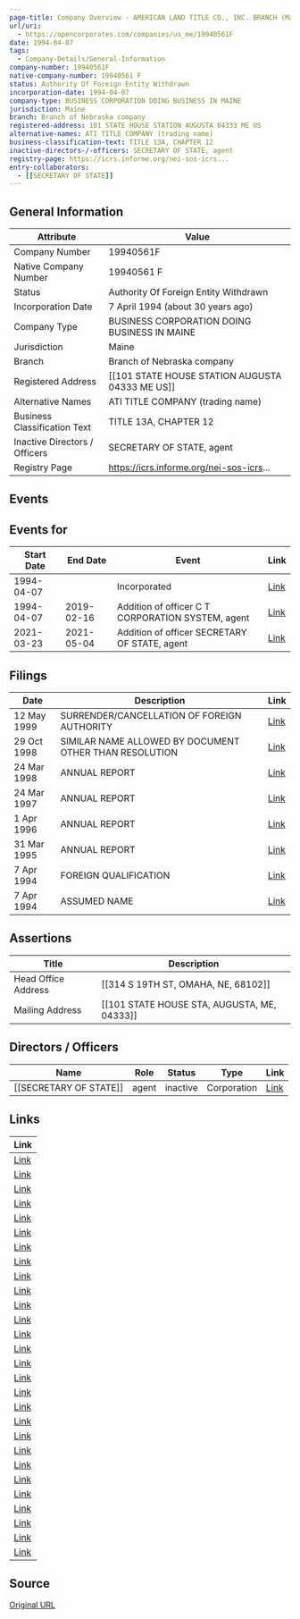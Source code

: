 ```yaml
---
page-title: Company Overview - AMERICAN LAND TITLE CO., INC. BRANCH (Maine - 19940561F)
url/uri:
  - https://opencorporates.com/companies/us_me/19940561F
date: 1994-04-07
tags:
  - Company-Details/General-Information
company-number: 19940561F
native-company-number: 19940561 F
status: Authority Of Foreign Entity Withdrawn
incorporation-date: 1994-04-07
company-type: BUSINESS CORPORATION DOING BUSINESS IN MAINE
jurisdiction: Maine
branch: Branch of Nebraska company
registered-address: 101 STATE HOUSE STATION AUGUSTA 04333 ME US
alternative-names: ATI TITLE COMPANY (trading name)
business-classification-text: TITLE 13A, CHAPTER 12
inactive-directors-/-officers: SECRETARY OF STATE, agent
registry-page: https://icrs.informe.org/nei-sos-icrs...
entry-collaborators:
  - [[SECRETARY OF STATE]]
---
```


## General Information
| Attribute | Value |
|-----------|-------|
| Company Number | 19940561F |
| Native Company Number | 19940561 F |
| Status | Authority Of Foreign Entity Withdrawn |
| Incorporation Date | 7 April 1994 (about 30 years ago) |
| Company Type | BUSINESS CORPORATION DOING BUSINESS IN MAINE |
| Jurisdiction | Maine |
| Branch | Branch of Nebraska company |
| Registered Address | [[101 STATE HOUSE STATION AUGUSTA 04333 ME US]] |
| Alternative Names | ATI TITLE COMPANY (trading name) |
| Business Classification Text | TITLE 13A, CHAPTER 12 |
| Inactive Directors / Officers | SECRETARY OF STATE, agent |
| Registry Page | https://icrs.informe.org/nei-sos-icrs... |

## Events
## Events for
| Start Date | End Date   | Event                                                   | Link |
|------------|------------|-------------------------------------------------------|------|
| 1994-04-07 |            | Incorporated                                            | [Link](https://opencorporates.com/events/1063573292) |
| 1994-04-07 | 2019-02-16 | Addition of officer C T CORPORATION SYSTEM, agent       | [Link](https://opencorporates.com/events/1063573280) |
| 2021-03-23 | 2021-05-04 | Addition of officer SECRETARY OF STATE, agent           | [Link](https://opencorporates.com/events/2017897652) |

## Filings
| Date | Description | Link |
|------|-------------|-------|
| 12 May 1999 | SURRENDER/CANCELLATION OF FOREIGN AUTHORITY | [Link](https://opencorporates.com/filings/277908491) |
| 29 Oct 1998 | SIMILAR NAME ALLOWED BY DOCUMENT OTHER THAN RESOLUTION | [Link](https://opencorporates.com/filings/277908490) |
| 24 Mar 1998 | ANNUAL REPORT | [Link](https://opencorporates.com/filings/277908489) |
| 24 Mar 1997 | ANNUAL REPORT | [Link](https://opencorporates.com/filings/277908488) |
| 1 Apr 1996 | ANNUAL REPORT | [Link](https://opencorporates.com/filings/277908487) |
| 31 Mar 1995 | ANNUAL REPORT | [Link](https://opencorporates.com/filings/277908484) |
| 7 Apr 1994 | FOREIGN QUALIFICATION | [Link](https://opencorporates.com/filings/277908483) |
| 7 Apr 1994 | ASSUMED NAME | [Link](https://opencorporates.com/filings/277908481) |

## Assertions
| Title | Description |
|-------|-------------|
| Head Office Address | [[314 S 19TH ST, OMAHA, NE, 68102]] |
| Mailing Address | [[101 STATE HOUSE STA, AUGUSTA, ME, 04333]] |

## Directors / Officers
| Name                 | Role            | Status     | Type        | Link |
|----------------------|-----------------|------------|-------------|------|
| [[SECRETARY OF STATE]] | agent           | inactive   | Corporation | [Link](https://opencorporates.com/officers/465042152) |

## Links
| Link |
|------|
| [Link](/companies/us_fl/F94000002920) |
| [Link](https://icrs.informe.org/nei-sos-icrs/ICRS) |
| [Link](/filings/277908481) |
| [Link](/filings/277908487) |
| [Link](/companies/us_de/2349626) |
| [Link](/filings/277908483) |
| [Link](/companies/us_md/F03726908) |
| [Link](/officers/465042152) |
| [Link](/filings/277908484) |
| [Link](/companies/us_ma/470604365) |
| [Link](/filings/277908491) |
| [Link](/companies/us_va/F1151549) |
| [Link](/filings/277908490) |
| [Link](/events/1063573280) |
| [Link](https://opencorporates.com/companies/us_me/19940561F/filings) |
| [Link](/events/2017897652) |
| [Link](/data/152598914) |
| [Link](/filings/277908489) |
| [Link](https://icrs.informe.org/nei-sos-icrs/ICRS?CorpSumm=19940561%20F) |
| [Link](/events/1063573292) |
| [Link](/companies/us_ar/100001824) |
| [Link](/companies/us_nj/0100559899) |
| [Link](/companies/us_ne/0440868) |
| [Link](/data/152598917) |
| [Link](/companies/us_ri/000074932) |
| [Link](/companies/us_ga/K324852) |
| [Link](/filings/277908488) |
| [Link](/companies/us_wa/601517989) |

## Source
[Original URL](https://opencorporates.com/companies/us_me/19940561F)
